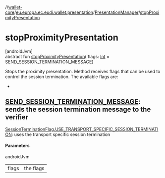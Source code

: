 //[wallet-core](../../../index.md)/[eu.europa.ec.eudi.wallet.presentation](../index.md)/[PresentationManager](index.md)/[stopProximityPresentation](stop-proximity-presentation.md)

# stopProximityPresentation

[androidJvm]\
abstract fun [stopProximityPresentation](stop-proximity-presentation.md)(
flags: [Int](https://kotlinlang.org/api/latest/jvm/stdlib/kotlin/-int/index.html) =
SEND_SESSION_TERMINATION_MESSAGE)

Stops the proximity presentation. Method receives flags that can be used to control the session
termination. The available flags are:

-
[SEND_SESSION_TERMINATION_MESSAGE](../-session-termination-flag/-companion/-s-e-n-d_-s-e-s-s-i-o-n_-t-e-r-m-i-n-a-t-i-o-n_-m-e-s-s-a-g-e.md):
sends the session termination message to the verifier
-
[SessionTerminationFlag.USE_TRANSPORT_SPECIFIC_SESSION_TERMINATION](../-session-termination-flag/-companion/-u-s-e_-t-r-a-n-s-p-o-r-t_-s-p-e-c-i-f-i-c_-s-e-s-s-i-o-n_-t-e-r-m-i-n-a-t-i-o-n.md):
uses the transport specific session termination

#### Parameters

androidJvm

|       |           |
|-------|-----------|
| flags | the flags |
